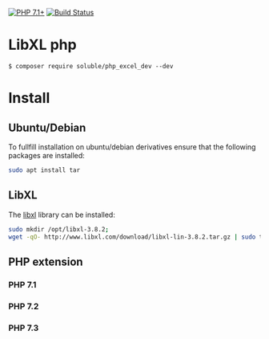 
[![PHP 7.1+](https://img.shields.io/badge/php-7.1+-ff69b4.svg)](https://packagist.org/packages/belgattitude/php_excel_dev)
[![Build Status](https://travis-ci.org/belgattitude/php_excel_dev.svg?branch=master)](https://travis-ci.org/belgattitude/php_excel_dev)

# LibXL php

```
$ composer require soluble/php_excel_dev --dev
```

# Install

## Ubuntu/Debian

To fullfill installation on ubuntu/debian derivatives ensure
that the following packages are installed:

```bash
sudo apt install tar 
``` 

## LibXL

The [libxl](http://www.libxl.com) library can be installed:

```bash
sudo mkdir /opt/libxl-3.8.2;
wget -qO- http://www.libxl.com/download/libxl-lin-3.8.2.tar.gz | sudo tar zxvf - --strip 1 --directory /opt/libxl-3.8.2
```


## PHP extension

### PHP 7.1

### PHP 7.2

### PHP 7.3
